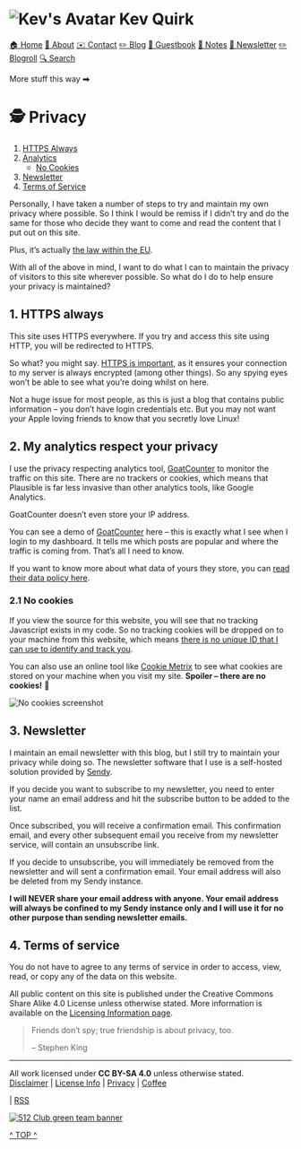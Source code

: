 [](#top)

![Kev's Avatar](/assets/images/avatar.png) Kev Quirk
====================================================

[🏠 Home](https://kevq.uk/) [👨 About](https://kevq.uk/about/) [✉️ Contact](https://kevq.uk/contact/) [✏️ Blog](https://kevq.uk/blog/) [💬 Guestbook](https://guestbook.kevq.uk/) [📝 Notes](https://kevq.uk/notes/) [📰 Newsletter](https://kevq.uk/newsletter/) [✏️ Blogroll](https://kevq.uk/blogroll/) [🔍 Search](https://kevq.uk/search/)

More stuff this way ⮕

🕵️ Privacy
===========

1.  [HTTPS Always](#1)
2.  [Analytics](#2)
    *   [No Cookies](#2.1)
3.  [Newsletter](#3)
4.  [Terms of Service](#4)

Personally, I have taken a number of steps to try and maintain my own privacy where possible. So I think I would be remiss if I didn’t try and do the same for those who decide they want to come and read the content that I put out on this site.

Plus, it’s actually [the law within the EU](https://ico.org.uk/for-organisations/guide-to-data-protection/guide-to-the-general-data-protection-regulation-gdpr/).

With all of the above in mind, I want to do what I can to maintain the privacy of visitors to this site wherever possible. So what do I do to help ensure your privacy is maintained?

1\. HTTPS always
----------------

This site uses HTTPS everywhere. If you try and access this site using HTTP, you will be redirected to HTTPS.

So what? you might say. [HTTPS is important](https://kevq.uk/why-https-is-important), as it ensures your connection to my server is always encrypted (among other things). So any spying eyes won’t be able to see what you’re doing whilst on here.

Not a huge issue for most people, as this is just a blog that contains public information – you don’t have login credentials etc. But you may not want your Apple loving friends to know that you secretly love Linux!

2\. My analytics respect your privacy
-------------------------------------

I use the privacy respecting analytics tool, [GoatCounter](https://www.goatcounter.com/) to monitor the traffic on this site. There are no trackers or cookies, which means that Plausible is far less invasive than other analytics tools, like Google Analytics.

GoatCounter doesn’t even store your IP address.

You can see a demo of [GoatCounter](https://stats.arp242.net/) here – this is exactly what I see when I login to my dashboard. It tells me which posts are popular and where the traffic is coming from. That’s all I need to know.

If you want to know more about what data of yours they store, you can [read their data policy here](https://www.goatcounter.com/privacy).

### 2.1 No cookies

If you view the source for this website, you will see that no tracking Javascript exists in my code. So no tracking cookies will be dropped on to your machine from this website, which means [there is no unique ID that I can use to identify and track you](https://kevq.uk/how-online-tracking-works).

You can also use an online tool like [Cookie Metrix](https://www.cookiemetrix.com/) to see what cookies are stored on your machine when you visit my site. **Spoiler – there are no cookies!** 🙂

![No cookies screenshot](/assets/images/kq-cookie-check.jpg)

3\. Newsletter
--------------

I maintain an email newsletter with this blog, but I still try to maintain your privacy while doing so. The newsletter software that I use is a self-hosted solution provided by [Sendy](https://sendy.co/).

If you decide you want to subscribe to my newsletter, you need to enter your name an email address and hit the subscribe button to be added to the list.

Once subscribed, you will receive a confirmation email. This confirmation email, and every other subsequent email you receive from my newsletter service, will contain an unsubscribe link.

If you decide to unsubscribe, you will immediately be removed from the newsletter and will sent a confirmation email. Your email address will also be deleted from my Sendy instance.

**I will NEVER share your email address with anyone. Your email address will always be confined to my Sendy instance only and I will use it for no other purpose than sending newsletter emails.**

   
 

4\. Terms of service
--------------------

You do not have to agree to any terms of service in order to access, view, read, or copy any of the data on this website.

All public content on this site is published under the Creative Commons Share Alike 4.0 License unless otherwise stated. More information is available on the [Licensing Information page](https://kevq.uk/license-information).

> Friends don’t spy; true friendship is about privacy, too.
> 
> – Stephen King

* * *

All work licensed under **CC BY-SA 4.0** unless otherwise stated.  
[Disclaimer](https://kevq.uk/disclaimer) | [License Info](https://kevq.uk/license-information) | [Privacy](https://kevq.uk/privacy) | [Coffee](https://kevq.uk/buy-me-a-coffee)

| [RSS](https://kevq.uk/rss-feeds)

[![512 Club green team banner](/assets/images/green-team.svg)](https://512kb.club/)

[^ TOP ^](#top)